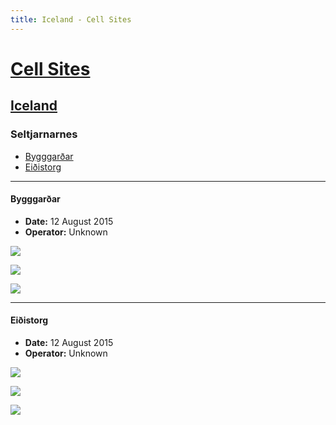 ```yaml
---
title: Iceland - Cell Sites
---
```


# [Cell Sites](../)

## [Iceland](./)

### Seltjarnarnes

* [Bygggarðar](#bygggarðar)
* [Eiðistorg](#eiðistorg)

---

#### Bygggarðar

* **Date:** 12 August 2015
* **Operator:** Unknown

![](https://f001.backblazeb2.com/file/CellSites/IS/20150812-075459.jpg)

![](https://f001.backblazeb2.com/file/CellSites/IS/20150812-075807a.jpg)

![](https://f001.backblazeb2.com/file/CellSites/IS/20150812-075626.jpg)

---

#### Eiðistorg

* **Date:** 12 August 2015
* **Operator:** Unknown

![](https://f001.backblazeb2.com/file/CellSites/IS/20150812-073301.jpg)

![](https://f001.backblazeb2.com/file/CellSites/IS/20150812-073306.jpg)

![](https://f001.backblazeb2.com/file/CellSites/IS/20150812-073404.jpg)

